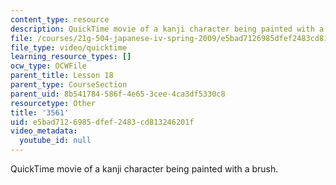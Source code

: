 ```yaml
---
content_type: resource
description: QuickTime movie of a kanji character being painted with a brush.
file: /courses/21g-504-japanese-iv-spring-2009/e5bad7126985dfef2483cd813246201f_3561.mov
file_type: video/quicktime
learning_resource_types: []
ocw_type: OCWFile
parent_title: Lesson 18
parent_type: CourseSection
parent_uid: 8b541784-586f-4e65-3cee-4ca3df5330c8
resourcetype: Other
title: '3561'
uid: e5bad712-6985-dfef-2483-cd813246201f
video_metadata:
  youtube_id: null
---
```

QuickTime movie of a kanji character being painted with a brush.